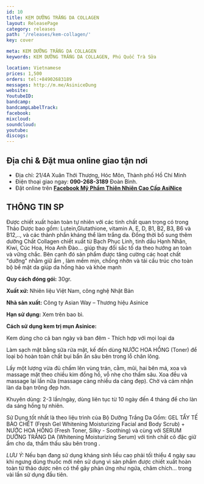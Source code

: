 ```yaml
---
id: 10
title: KEM DƯỠNG TRẮNG DA COLLAGEN
layout: ReleasePage
category: releases
path: '/releases/kem-collagen/'
key: cover

meta: KEM DƯỠNG TRẮNG DA COLLAGEN
keywords: KEM DƯỠNG TRẮNG DA COLLAGEN, Phú Quốc Trà Sữa

location: Vietnamese
prices: 1,500
orders: tel:+84902683189
messages: http://m.me/AsiniceDung
website: 
YoutubeID: 
bandcamp: 
bandcampLabelTrack: 
facebook: 
mixcloud: 
soundcloud: 
youtube: 
discogs: 
---
```


## Địa chỉ & Đặt mua online giao tận nơi

- Địa chỉ:  21/4A Xuân Thới Thượng, Hóc Môn, Thành phố Hồ Chí Minh
- Điện thoại giao ngay: **090-268-3189** Đoàn Bình.
- Đặt online trên [**Facebook Mỹ Phẩm Thiên Nhiên Cao Cấp AsiNice**](https://www.facebook.com/AsiniceDung)


## THÔNG TIN SP

Được chiết xuất hoàn toàn tự nhiên với các tinh chất quan trọng có trong Thảo Dược bao gồm: Lutein,Glutathione, vitamin A, E, D, B1, B2, B3, B6 và B12,.., và các thành phần kháng thể làm trắng da. Đồng thời bổ sung thêm dưỡng Chất Collagen chiết xuất từ Bạch Phục Linh, tinh dầu Hạnh Nhân, Kiwi, Cúc Hoa, Hoa Anh Đào... giúp thay đổi sắc tố da theo hướng an toàn và vững chắc. Bên cạnh đó sản phẩm được tăng cường các hoạt chất "dưỡng" nhằm giữ ẩm , làm mềm mịn, chống nhờn và tái cấu trúc cho toàn bộ bề mặt da giúp da hồng hào và khỏe mạnh

**Quy cách đóng gói:** 30gr.

**Xuất xứ:** Nhiên liệu Việt Nam, công nghệ Nhật Bản

**Nhà sản xuất:** Công ty Asian Way – Thương hiệu Asinice 

**Hạn sử dụng:** Xem trên bao bì.

**Cách sử dụng kem trị mụn Asinice:**

Kem dùng cho cả ban ngày và ban đêm - Thích hợp với mọi loại da

Làm sạch mặt bằng sữa rửa mặt, kế đến dùng NƯỚC HOA HỒNG (Toner) để loại bỏ hoàn toàn chất bụi bẩn ẩn sâu bên trong lỗ chân lông.

Lấy một lượng vừa đủ chấm lên vùng trán, cằm, mũi, hai bên má, xoa và massage mặt theo chiều kim đồng hồ, vỗ nhẹ cho thấm sâu. Xoa đều và massage lại lần nữa (massage càng nhiều da càng đẹp). Chờ và cảm nhận làn da bạn trông đẹp hơn.

Khuyên dùng: 2-3 lần/ngày, dùng liên tục từ 10 ngày đến 4 tháng để cho làn da sáng hồng tự nhiên.

Sử Dụng tốt nhất là theo liệu trình của Bộ Dưỡng Trắng Da Gồm: GEL TẨY TẾ BÀO CHẾT (Fresh Gel Whitening Moisturizing Facial and Body Scrub) + NƯỚC HOA HỒNG (Fresh Toner, Silky - Soothing) và cùng với SERUM DƯỠNG TRẮNG DA (Whitening Moisturizing Serum) với tinh chất cô đặc giữ ẩm cho da, thẩm thấu sâu bên trong .

*LƯU Ý:* Nếu bạn đang sử dụng kháng sinh liều cao phải tối thiểu 4 ngày sau khi ngưng dùng thuốc mới nên sử dụng vì sản phẩm được chiết xuất hoàn toàn từ thảo dược nên có thể gây phản ứng như ngứa, châm chích... trong vài lần sử dụng đầu tiên.